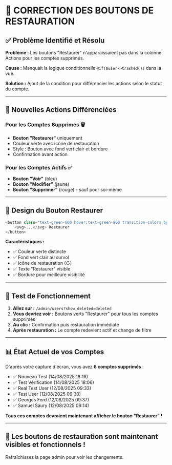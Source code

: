 # 🔧 CORRECTION DES BOUTONS DE RESTAURATION

## ✅ Problème Identifié et Résolu

**Problème :** Les boutons "Restaurer" n'apparaissaient pas dans la colonne Actions pour les comptes supprimés.

**Cause :** Manquait la logique conditionnelle `@if($user->trashed())` dans la vue.

**Solution :** Ajout de la condition pour différencier les actions selon le statut du compte.

---

## 🎯 Nouvelles Actions Différenciées

### Pour les Comptes Supprimés 🗑️
- **Bouton "Restaurer"** uniquement
- Couleur verte avec icône de restauration
- Style : Bouton avec fond vert clair et bordure
- Confirmation avant action

### Pour les Comptes Actifs ✅  
- **Bouton "Voir"** (bleu)
- **Bouton "Modifier"** (jaune)
- **Bouton "Supprimer"** (rouge) - sauf pour soi-même

---

## 🎨 Design du Bouton Restaurer

```php
<button class="text-green-600 hover:text-green-900 transition-colors bg-green-50 hover:bg-green-100 px-3 py-2 rounded-lg border border-green-200">
    <svg>...</svg> Restaurer
</button>
```

**Caractéristiques :**
- ✅ Couleur verte distincte
- ✅ Fond vert clair au survol
- ✅ Icône de restauration (↻)
- ✅ Texte "Restaurer" visible
- ✅ Bordure pour meilleure visibilité

---

## 🔄 Test de Fonctionnement

1. **Allez sur :** `/admin/users?show_deleted=deleted`
2. **Vous devriez voir :** Boutons verts "Restaurer" pour tous les comptes supprimés
3. **Au clic :** Confirmation puis restauration immédiate
4. **Après restauration :** Le compte redevient actif et change de filtre

---

## 📊 État Actuel de vos Comptes

D'après votre capture d'écran, vous avez **6 comptes supprimés** :
- ✅ Nouveau Test (14/08/2025 18:16)
- ✅ Test Vérification (14/08/2025 18:06)  
- ✅ Real Test User (12/08/2025 09:33)
- ✅ Test User (12/08/2025 09:30)
- ✅ Georges Ford (12/08/2025 09:37)
- ✅ Samuel Saury (12/08/2025 09:14)

**Tous ces comptes devraient maintenant afficher le bouton "Restaurer" !**

---

## 🚀 **Les boutons de restauration sont maintenant visibles et fonctionnels !**

Rafraîchissez la page admin pour voir les changements.
